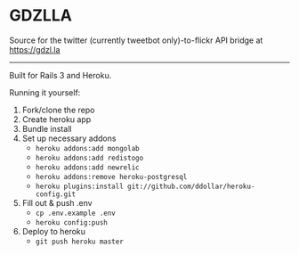 # GDZLLA

Source for the twitter (currently tweetbot only)-to-flickr API bridge
at <https://gdzl.la>

---

Built for Rails 3 and Heroku.

Running it yourself:

1. Fork/clone the repo
2. Create heroku app
3. Bundle install
4. Set up necessary addons
    - `heroku addons:add mongolab`
    - `heroku addons:add redistogo`
    - `heroku addons:add newrelic`
    - `heroku addons:remove heroku-postgresql`
    - `heroku plugins:install git://github.com/ddollar/heroku-config.git`
5. Fill out & push .env
    - `cp .env.example .env`
    - `heroku config:push`
6. Deploy to heroku
    - `git push heroku master`
